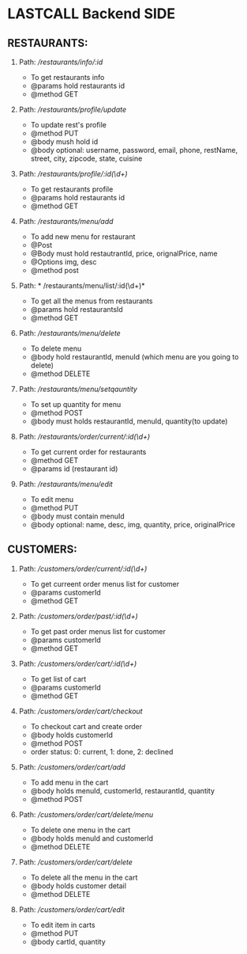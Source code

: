  # LASTCALL Backend SIDE

## RESTAURANTS: 

1. Path: */restaurants/info/:id*
    - To get restaurants info
    - @params hold restaurants id
    - @method GET
 


2. Path: */restaurants/profile/update*
    - To update rest's profile
    - @method PUT
    - @body mush hold id 
    - @body optional: username, password, email, phone, restName, street, city, zipcode, state, cuisine
 


3. Path:   */restaurants/profile/:id(\\d+)*
    - To get restaurants profile
    - @params hold restaurants id
    - @method GET

4. Path:   */restaurants/menu/add*
    - To add new menu for restaurant 
    - @Post
    - @Body must hold restautrantId, price, orignalPrice, name 
    - @Options img, desc
    - @method post

5. Path:  * /restaurants/menu/list/:id(\\d+)*
    - To get all the menus from restaurants
    - @params hold restaurantsId
    - @method GET

6. Path:   */restaurants/menu/delete*
    - To delete menu
    - @body hold restaurantId, menuId (which menu are you going to delete)
    - @method DELETE

7. Path:   */restaurants/menu/setqauntity*
    - To set up quantity for menu
    - @method POST
    - @body must holds restaurantId, menuId, quantity(to update)

8. Path:   */restaurants/order/current/:id(\\d+)*
    - To get current order for restaurants
    - @method GET
    - @params id (restaurant id)

9. Path:   */restaurants/menu/edit*
    - To edit menu
    - @method PUT
    - @body must contain menuId
    - @body optional: name, desc, img, quantity, price, originalPrice

## CUSTOMERS:

1. Path:   */customers/order/current/:id(\\d+)*
    - To get curreent order menus list for customer
    - @params customerId
    - @method GET

2. Path:   */customers/order/past/:id(\\d+)*
    - To get past order menus list for customer
    - @params customerId
    - @method GET

3. Path:   */customers/order/cart/:id(\\d+)*
    - To get list of cart
    - @params customerId
    - @method GET

4. Path:   */customers/order/cart/checkout*
    - To checkout cart and create order
    - @body holds customerId
    - @method POST
    - order status: 0: current, 1: done, 2: declined

5. Path:  */customers/order/cart/add*
    - To add menu in the cart
    - @body holds menuId, customerId, restaurantId, quantity
    - @method POST

6. Path:   */customers/order/cart/delete/menu*
    - To delete one menu in the cart
    - @body holds menuId and customerId
    - @method DELETE

7. Path:   */customers/order/cart/delete*
    - To delete all the menu in the cart
    - @body holds customer detail
    - @method DELETE

8. Path:   */customers/order/cart/edit*
    - To edit item in carts
    - @method PUT
    - @body cartId, quantity
 